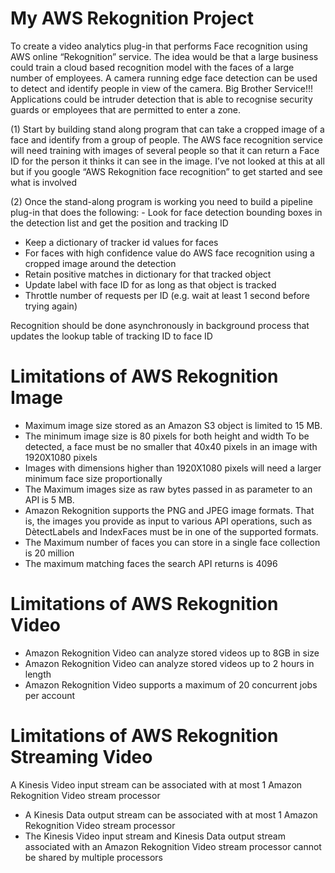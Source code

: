# My AWS Rekognition Project
To create a video analytics plug-in that performs Face recognition using AWS online “Rekognition” service. The idea would be that a large business could train a cloud based recognition model with the faces of a large number of employees. A camera running edge face detection can be used to detect and identify people in view of the camera. Big Brother Service!!! Applications could be intruder detection that is able to recognise security guards or employees that are permitted to enter a zone.

(1)	Start by building stand along program that can take a cropped image of a face and identify from a group of people. The AWS face recognition service will need training with images of several people so that it can return a Face ID for the person it thinks it can see in the image. I’ve not looked at this at all but if you google “AWS Rekognition face recognition” to get started and see what is involved

(2) Once the stand-along program is working you need to build a pipeline plug-in that does the following:
               - Look for face detection bounding boxes in the detection list and get the position and tracking ID
- Keep a dictionary of tracker id values for faces
- For faces with high confidence value do AWS face recognition using a cropped image around the detection
- Retain positive matches in dictionary for that tracked object
- Update label with face ID for as long as that object is tracked
- Throttle number of requests per ID (e.g. wait at least 1 second before trying again)

Recognition should be done asynchronously in background process that updates the lookup table of tracking ID to face ID

# Limitations of AWS Rekognition Image
- Maximum image size stored as an Amazon S3 object is limited to 15 MB.
- The minimum image size is 80 pixels for both height and width To be detected, a face must be no smaller that 40x40 pixels in an image with 1920X1080 pixels
- Images with dimensions higher than 1920X1080 pixels will need a larger minimum face size proportionally
- The Maximum images size as raw bytes passed in as parameter to an API is 5 MB.
- Amazon Rekognition supports the PNG and JPEG image formats. That is, the images you provide as input to various API operations, such as DètectLabels and
IndexFaces must be in one of the supported formats.
- The Maximum number of faces you can store in a single face collection is 20 million
- The maximum matching faces the search API returns is 4096

# Limitations of AWS Rekognition Video
- Amazon Rekognition Video can analyze stored videos up to 8GB in size
- Amazon Rekognition Video can analyze stored videos up to 2 hours in length
- Amazon Rekognition Video supports a maximum of 20 concurrent jobs per account

# Limitations of AWS Rekognition Streaming Video
 A Kinesis Video input stream can be associated with at most 1 Amazon Rekognition Video stream processor
- A Kinesis Data output stream can be associated with at most 1 Amazon Rekognition Video stream processor
- The Kinesis Video input stream and Kinesis Data output stream associated with an Amazon Rekognition Video stream processor cannot be shared by multiple processors

